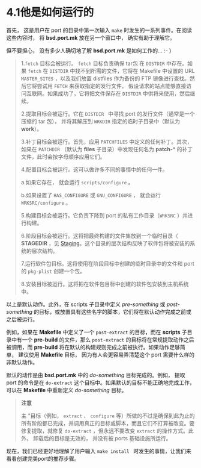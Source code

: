 # 4.1他是如何运行的

首先， 这是用户在 port 的目录中第一次输入 `make` 时发生的一系列事件。在阅读这些内容时， 将  **bsd.port.mk** 放在另一个窗口中， 确实有助于理解它。  

但不要担心， 没有多少人确切地了解  **bsd.port.mk** 是如何工作的... :- ) 
> 
>1.`fetch` 目标会被运行。 `fetch` 目标负责确保 tar包 在  `DISTDIR` 中存在。如果  `fetch`  在  `DISTDIR`  中找不到所需的文件，它将在 Makefile 中设置的 URL  `MASTER_SITES` ，以及我们放置 distfiles 作为备份的 FTP 镜像进行查找。然后它将尝试用  `FETCH` 来获取指定的发行文件， 假设请求的站点能够直接访问互联网。如果成功了，它将把文件保存在 `DISTDIR` 中供将来使用，然后继续。
>
>2.提取目标会被运行。它在  `DISTDIR ` 中寻找 port 的发行文件（通常是一个压缩的 tar 包）， 并将其解压到  `WRKDIR` 指定的临时子目录中（默认为  **work**）。  
> 
> 3.补丁目标会被运行。首先，应用  `PATCHFILES` 中定义的任何补丁。其次，如果在  `PATCHDIR` （默认为 **files** 子目录）中发现任何名为  **patch-***  的补丁文件，此时会按字母顺序应用它们。
>
>4.配置目标会被运行。这可以做许多不同的事情中的任何一件。
> 
>  a.如果它存在， 就会运行  `scripts/configure` 。  
>
>  b.如果设置了  `HAS_CONFIGURE` 或  `GNU_CONFIGURE` ， 就会运行  `WRKSRC/configure` 。    
>
>5.构建目标会被运行。它负责下降到 port 的私有工作目录（`WRKSRC` ）并进行构建。   
>   
>6.阶段目标会被运行。这将把最终构建的文件集放到一个临时目录（ **STAGEDIR** ，见 [Staging](https://docs.freebsd.org/en/books/porters-handbook/special/index.html#staging)。这个目录的层次结构反映了软件包将被安装的系统的层次结构。    
>
>7.运行软件包目标。这将使用在阶段目标中创建的临时目录中的文件和 port 的 `pkg-plist` 创建一个包。   
> 
>8.安装目标被运行。这将把在软件包目标中创建的软件包安装到主机系统中。

 以上是默认动作。此外，在 scripts 子目录中定义  *pre-something* 或 *post-something* 的目标，或放置具有这些名字的脚本，它们将在默认动作完成之前或之后被运行。

例如，如果在 **Makefile** 中定义了一个 `post-extract` 的目标，而在 **scripts** 子目录中有一个 **pre-build** 的文件，那么 `post-extract` 的目标将在常规提取动作之后被调用，而 **pre-build** 将在默认的构建规则完成之前被执行。如果动作足够简单， 建议使用 **Makefile** 目标， 因为有人会更容易弄清楚这个 port 需要什么样的非默认动作。

默认的动作是由 **bsd.port.mk** 中的 *do-something* 目标完成的。例如， 提取 port 的命令是在  `do-extract`  这个目标中。如果默认的目标不能正确地完成工作， 可以在  **Makefile**  中重新定义 *do-something* 目标。

  > **注意**   
  >
  >主 "目标（例如， `extract` 、 `configure` 等）所做的不过是确保到此为止的所有阶段都已完成，并调用真正的目标或脚本，而且它们不打算被改变。要修复提取，就修复 `do-extract` ，但永远不要改变 `extract` 的操作方式。此外， 卸载后的目标是无效的， 并没有被 ports 基础设施所运行。

现在，我们已经更好地理解了用户输入  `make install ` 时发生的事情，让我们来看看创建完美port的推荐步骤。
